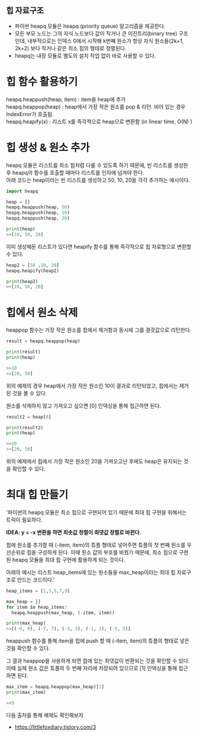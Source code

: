 ## 힙 자료구조
- 파이썬 heapq 모듈은 heapq (priority queue) 알고리즘을 제공한다.
- 모든 부모 노드는 그의 자식 노드보다 값이 작거나 큰 이진트리(binary tree) 구조인데, 내부적으로는 인덱스 0에서 시작해 k번째 원소가 항상 자식 원소들(2k+1, 2k+2) 보다 작거나 같은 최소 힙의 형태로 정렬된다.   
- heapq는 내장 모듈로 별도의 설치 작업 없이 바로 사용할 수 있다.

 
# 힙 함수 활용하기
heapq.heappush(heap, item) : item을 heap에 추가<br/>
heapq.heappop(heap) : heap에서 가장 작은 원소를 pop & 리턴. 비어 있는 경우 IndexError가 호출됨.<br/> 
heapq.heapify(x) : 리스트 x를 즉각적으로 heap으로 변환함 (in linear time, O(N) )<br/>
 

# 힙 생성 & 원소 추가
heapq 모듈은 리스트를 최소 힙처럼 다룰 수 있도록 하기 때문에, 빈 리스트를 생성한 후 heapq의 함수를 호출할 때마다 리스트를  인자에 넘겨야 한다.<br/>
아래 코드는 heap이라는 빈 리스트를 생성하고 50, 10, 20을 각각 추가하는 예시이다.<br/>

```python
import heapq

heap = []
heapq.heappush(heap, 50)
heapq.heappush(heap, 10)
heapq.heappush(heap, 20)

print(heap)
>>[10, 50, 20]
```
이미 생성해둔 리스트가 있다면 heapify 함수를 통해 즉각적으로 힙 자료형으로 변환할 수 있다.

```python
heap2 = [50 ,10, 20]
heapq.heapify(heap2)

print(heap2)
>>[10, 50, 20]
```

# 힙에서 원소 삭제
heappop 함수는 가장 작은 원소를 힙에서 제거함과 동시에 그를 결괏값으로 리턴한다.

```python
result = heapq.heappop(heap)

print(result)
print(heap)

>>10
>>[20, 50]
```

위의 예제의 경우 heap에서 가장 작은 원소인 10이 결과로 리턴되었고, 힙에서는 제거된 것을 볼 수 있다.<br/>

원소를 삭제하지 않고 가져오고 싶으면 [0] 인덱싱을 통해 접근하면 된다.<br/>

```python
result2 = heap[0]

print(result2)
print(heap)

>>20
>>[20, 50]
```

위의 예제에서 힙에서 가장 작은 원소인 20을 가져오고난 후에도 heap은 유지되는 것을 확인할 수 있다. 

# 최대 힙 만들기
'파이썬의 heapq 모듈은 최소 힙으로 구현되어 있기 때문에 최대 힙 구현을 위해서는 트릭이 필요하다.

**IDEA: y = -x 변환을 하면 최솟값 정렬이 최댓값 정렬로 바뀐다.**

힙에 원소를 추가할 때 (-item, item)의 튜플 형태로 넣어주면 튜플의 첫 번째 원소를 우선순위로 힙을 구성하게 된다.  이때 원소 값의 부호를 바꿨기 때문에, 최소 힙으로 구현된 heapq 모듈을 최대 힙 구현에 활용하게 되는 것이다.

아래의 예시는 리스트 heap_items에 있는 원소들을 max_heap이라는 최대 힙 자료구조로 만드는 코드이다.'

```python
heap_items = [1,3,5,7,9]

max_heap = []
for item in heap_items:
  heapq.heappush(max_heap, (-item, item))

print(max_heap)
>>[(-9, 9), (-7, 7), (-3, 3), (-1, 1), (-5, 5)]
```
heappush 함수를 통해 item을 힙에 push 할 때 (-item, item)의 튜플의 형태로 넣은 것을 확인할 수 있다.

 

그 결과 heappop을 사용하게 되면 힙에 있는 최댓값이 반환되는 것을 확인할 수 있다. 이때 실제 원소 값은 튜플의 두 번째 자리에 저장되어 있으므로 [1] 인덱싱을 통해 접근하면 된다. 

```python
max_item = heapq.heappop(max_heap)[1]
print(max_item)

>>9
```

 
다음 출처를 통해 예제도 확인해보자
- https://littlefoxdiary.tistory.com/3
